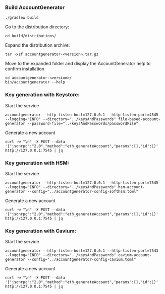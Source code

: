 ### Build AccountGenerator
```
./gradlew build
```
Go to the distribution directory:
```
cd build/distributions/
```
Expand the distribution archive:
```
tar -xzf accountgenerator-<version>.tar.gz
```
Move to the expanded folder and display the AccountGenerator help to confirm installation.
```
cd accountgenerator-<version>/
bin/accountgenerator --help
```
### Key generation with Keystore:
Start the service
```
accountgenerator --http-listen-host=127.0.0.1 --http-listen-port=4545 --logging="INFO" --directory="../keysAndPasswords" file-based-account-generator --password-file="../keysAndPasswords/passwordFile"  
```
Generate a new account
```
curl -w "\n" -X POST --data '{"jsonrpc":"2.0","method":"eth_generateAccount","params":[],"id":1}' http://127.0.0.1:7545 | jq
```
### Key generation with HSM:
Start the service
```
accountgenerator --http-listen-host=127.0.0.1 --http-listen-port=7545 --logging="INFO" --directory="../keysAndPasswords" hsm-account-generator --config="../accountgenerator-config-softhsm.toml"  
```
Generate a new account
```
curl -w "\n" -X POST --data '{"jsonrpc":"2.0","method":"eth_generateAccount","params":[],"id":1}' http://127.0.0.1:7545 | jq
```
### Key generation with Cavium:
Start the service
```
accountgenerator --http-listen-host=127.0.0.1 --http-listen-port=7543 --logging="INFO" --directory="../keysAndPasswords" cavium-account-generator --config="../accountgenerator-config-cavium.toml"
```
Generate a new account
```
curl -w "\n" -X POST --data '{"jsonrpc":"2.0","method":"eth_generateAccount","params":[],"id":1}' http://127.0.0.1:7545 | jq
```


